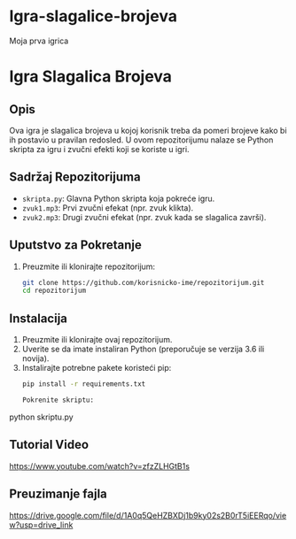 # Igra-slagalice-brojeva
Moja prva igrica


# Igra Slagalica Brojeva

## Opis

Ova igra je slagalica brojeva u kojoj korisnik treba da pomeri brojeve kako bi ih postavio u pravilan redosled. U ovom repozitorijumu nalaze se Python skripta za igru i zvučni efekti koji se koriste u igri.

## Sadržaj Repozitorijuma

- `skripta.py`: Glavna Python skripta koja pokreće igru.
- `zvuk1.mp3`: Prvi zvučni efekat (npr. zvuk klikta).
- `zvuk2.mp3`: Drugi zvučni efekat (npr. zvuk kada se slagalica završi).

## Uputstvo za Pokretanje

1. Preuzmite ili klonirajte repozitorijum:
   ```bash
   git clone https://github.com/korisnicko-ime/repozitorijum.git
   cd repozitorijum
   
## Instalacija

1. Preuzmite ili klonirajte ovaj repozitorijum.
2. Uverite se da imate instaliran Python (preporučuje se verzija 3.6 ili novija).
3. Instalirajte potrebne pakete koristeći pip:
   ```bash
   pip install -r requirements.txt

   Pokrenite skriptu:
python skriptu.py

## Tutorial Video

https://www.youtube.com/watch?v=zfzZLHGtB1s

## Preuzimanje fajla

https://drive.google.com/file/d/1A0q5QeHZBXDj1b9ky02s2B0rT5iEERqo/view?usp=drive_link

